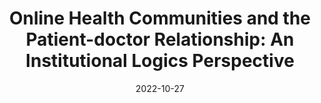 ---
title: "Online Health Communities and the Patient-doctor Relationship: An Institutional Logics Perspective"
collection: publications
permalink: /publication/2022-Bernardi-Wu-SSM
date: 2022-10-27
venue: 'Social Science & Medicine'
paperurl: '/files/PDF/2022-Bernardi-Wu-SSM.pdf'
link: 'https://doi.org/10.1016/j.socscimed.2022.115494'
citation: 'Bernardi, Roberta, Wu, Philip Fei (2022). &quot;Online Health Communities and the Patient-doctor Relationship: An Institutional Logics Perspective.&quot; <i>Social Science & Medicine</i>. 314(115494). doi.org/10.1016/j.socscimed.2022.115494'
---